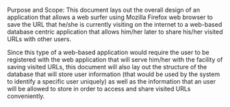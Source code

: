 Purpose and Scope: This document lays out the overall design of an application that allows a web surfer using Mozilla Firefox web browser to save the URL that he/she is currently visiting on the internet to a web-based database centric application that allows him/her later to share his/her visited URLs with other users.

Since this type of a web-based application would require the user to be registered with the web application that will serve him/her with the facility of saving visited URLs, this document will also lay out the structure of the database that will store user information (that would be used by the system to identify a specific user uniquely) as well as the information that an  user will be allowed to store in order to access and share visited URLs conveniently.